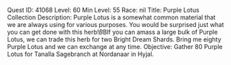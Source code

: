 Quest ID: 41068
Level: 60
Min Level: 55
Race: nil
Title: Purple Lotus Collection
Description: Purple Lotus is a somewhat common material that we are always using for various purposes. You would be surprised just what you can get done with this herb!$B$BIf you can amass a large bulk of Purple Lotus, we can trade this herb for two Bright Dream Shards. Bring me eighty Purple Lotus and we can exchange at any time.
Objective: Gather 80 Purple Lotus for Tanalla Sagebranch at Nordanaar in Hyjal.

